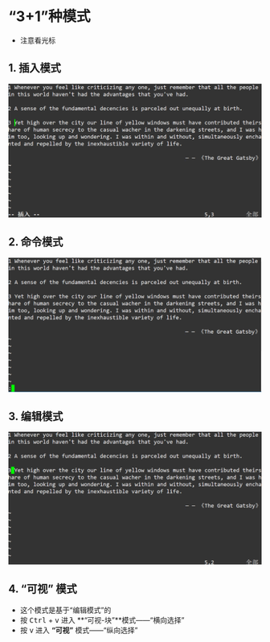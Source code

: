 # “3+1”种模式

- 注意看光标

## 1. 插入模式

![](.\imgs\01-01_vim_insert_mode.png)

## 2. 命令模式

![](.\imgs\01-02_vim_command_mode.png)

## 3. 编辑模式

![](.\imgs\01-03_vim_edit_mode.png)

## 4. “可视” 模式

- 这个模式是基于“编辑模式”的
- 按 <kbd>Ctrl</kbd> + <kbd>v</kbd> 进入 **“可视-块”**模式——“横向选择”
- 按 <kbd>v</kbd> 进入 **“可视”** 模式——“纵向选择”